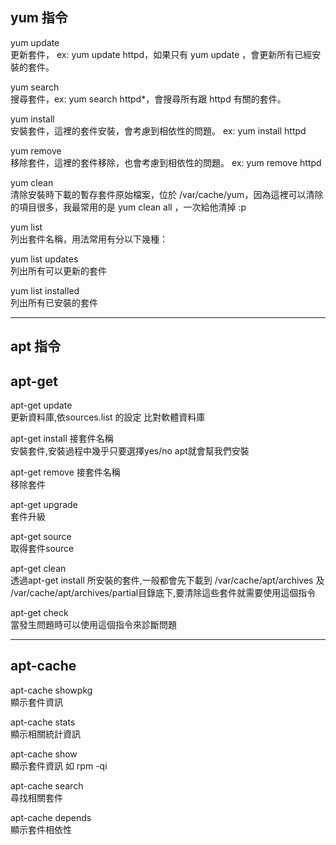 ## yum 指令 ##

yum update   
更新套件， ex: yum update httpd，如果只有 yum update ，會更新所有已經安裝的套件。

yum search   
搜尋套件，ex: yum search httpd*，會搜尋所有跟 httpd 有關的套件。

yum install   
安裝套件，這裡的套件安裝，會考慮到相依性的問題。 ex: yum install httpd

yum remove   
移除套件，這裡的套件移除，也會考慮到相依性的問題。 ex: yum remove httpd

yum clean   
清除安裝時下載的暫存套件原始檔案，位於 /var/cache/yum，因為這裡可以清除的項目很多，我最常用的是 yum clean all ，一次給他清掉 :p

yum list   
列出套件名稱，用法常用有分以下幾種：

yum list updates   
列出所有可以更新的套件

yum list installed   
列出所有已安裝的套件

---

## apt 指令 ##

apt-get
---
apt-get update   
更新資料庫,依sources.list 的設定 比對軟體資料庫

apt-get install 接套件名稱   
安裝套件,安裝過程中幾乎只要選擇yes/no apt就會幫我們安裝

apt-get remove 接套件名稱   
移除套件

apt-get upgrade   
套件升級

apt-get source   
取得套件source

apt-get clean   
透過apt-get install 所安裝的套件,一般都會先下載到 /var/cache/apt/archives 及 /var/cache/apt/archives/partial目錄底下,要清除這些套件就需要使用這個指令

apt-get check   
當發生問題時可以使用這個指令來診斷問題

---
apt-cache
---
apt-cache showpkg   
顯示套件資訊

apt-cache stats   
顯示相關統計資訊

apt-cache show   
顯示套件資訊 如 rpm -qi 

apt-cache search   
尋找相關套件

apt-cache depends   
顯示套件相依性